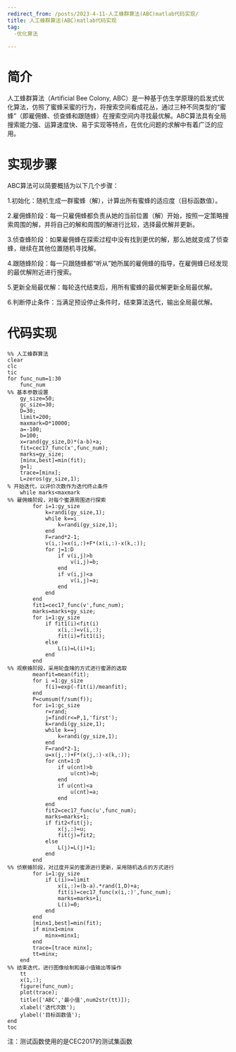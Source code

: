 ```yaml
---
redirect_from: /posts/2023-4-11-人工蜂群算法(ABC)matlab代码实现/
title: 人工蜂群算法(ABC)matlab代码实现
tag:
  -优化算法
  
---
```

# 简介 
人工蜂群算法（Artificial Bee Colony, ABC）是一种基于仿生学原理的启发式优化算法，仿照了蜜蜂采蜜的行为，将搜索空间看成花丛，通过三种不同类型的“蜜蜂”（即雇佣蜂、侦查蜂和跟随蜂）在搜索空间内寻找最优解。ABC算法具有全局搜索能力强、运算速度快、易于实现等特点，在优化问题的求解中有着广泛的应用。
# 实现步骤
ABC算法可以简要概括为以下几个步骤：

1.初始化：随机生成一群蜜蜂（解），计算出所有蜜蜂的适应度（目标函数值）。

2.雇佣蜂阶段：每一只雇佣蜂都负责从她的当前位置（解）开始，按照一定策略搜索周围的解，并将自己的解和周围的解进行比较，选择最优解并更新。

3.侦查蜂阶段：如果雇佣蜂在探索过程中没有找到更优的解，那么她就变成了侦查蜂，继续在其他位置随机寻找解。

4.跟随蜂阶段：每一只跟随蜂都“听从”她所属的雇佣蜂的指导，在雇佣蜂已经发现的最优解附近进行搜索。

5.更新全局最优解：每轮迭代结束后，用所有蜜蜂的最优解更新全局最优解。

6.判断停止条件：当满足预设停止条件时，结束算法迭代，输出全局最优解。
# 代码实现
```
%% 人工蜂群算法
clear
clc
tic
for func_num=1:30
    func_num
%% 基本参数设置
    gy_size=50;
    gc_size=30;
    D=30;
    limit=200;
    maxmark=D*10000;
    a=-100;
    b=100;
    x=rand(gy_size,D)*(a-b)+a;
    fit=cec17_func(x',func_num);
    marks=gy_size;
    [minx,best]=min(fit);
    g=1;
    trace=[minx];
    L=zeros(gy_size,1);
% 开始迭代，以评价次数作为迭代终止条件
    while marks<maxmark
%% 雇佣蜂阶段，对每个蜜源周围进行探索
        for i=1:gy_size
            k=randi(gy_size,1);
            while k==i
                k=randi(gy_size,1);
            end
            F=rand*2-1;
            v(i,:)=x(i,:)+F*(x(i,:)-x(k,:));
            for j=1:D
                if v(i,j)>b
                    v(i,j)=b;
                end
                if v(i,j)<a
                    v(i,j)=a;
                end
            end
        end
        fit1=cec17_func(v',func_num);
        marks=marks+gy_size;
        for i=1:gy_size
            if fit1(i)<fit(i)
                x(i,:)=v(i,:);
                fit(i)=fit1(i);
            else
                L(i)=L(i)+1;
            end
        end
%% 观察蜂阶段，采用轮盘赌的方式进行蜜源的选取
        meanfit=mean(fit);
        for i =1:gy_size
            f(i)=exp(-fit(i)/meanfit);
        end
        P=cumsum(f/sum(f));
        for i=1:gc_size
            r=rand;
            j=find(r<=P,1,'first');
            k=randi(gy_size,1);
            while k==j
                k=randi(gy_size,1);
            end
            F=rand*2-1;
            u=x(j,:)+F*(x(j,:)-x(k,:));
            for cnt=1:D
                if u(cnt)>b
                    u(cnt)=b;
                end
                if u(cnt)<a
                    u(cnt)=a;
                end
            end
            fit2=cec17_func(u',func_num);
            marks=marks+1;
            if fit2<fit(j);
                x(j,:)=u;
                fit(j)=fit2;
            else
                L(j)=L(j)+1;
            end
        end
%% 侦察蜂阶段，对过度开采的蜜源进行更新，采用随机选点的方式进行
        for i=1:gy_size
            if L(i)>=limit
                x(i,:)=(b-a).*rand(1,D)+a;
                fit(i)=cec17_func(x(i,:)',func_num);
                marks=marks+1;
                L(i)=0;
            end
        end
        [minx1,best]=min(fit);
        if minx1<minx
            minx=minx1;
        end
        trace=[trace minx];
        tt=minx;
    end
%% 结束迭代，进行图像绘制和最小值输出等操作
    tt
    x(1,:);
    figure(func_num);
    plot(trace);
    title(['ABC','最小值',num2str(tt)]);
    xlabel('迭代次数');
    ylabel('目标函数值');
end
toc
```
注：测试函数使用的是CEC2017的测试集函数
